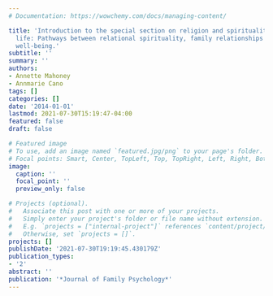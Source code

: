 ```yaml
---
# Documentation: https://wowchemy.com/docs/managing-content/

title: 'Introduction to the special section on religion and spirituality in family
  life: Pathways between relational spirituality, family relationships and personal
  well-being.'
subtitle: ''
summary: ''
authors:
- Annette Mahoney
- Annmarie Cano
tags: []
categories: []
date: '2014-01-01'
lastmod: 2021-07-30T15:19:47-04:00
featured: false
draft: false

# Featured image
# To use, add an image named `featured.jpg/png` to your page's folder.
# Focal points: Smart, Center, TopLeft, Top, TopRight, Left, Right, BottomLeft, Bottom, BottomRight.
image:
  caption: ''
  focal_point: ''
  preview_only: false

# Projects (optional).
#   Associate this post with one or more of your projects.
#   Simply enter your project's folder or file name without extension.
#   E.g. `projects = ["internal-project"]` references `content/project/deep-learning/index.md`.
#   Otherwise, set `projects = []`.
projects: []
publishDate: '2021-07-30T19:19:45.430179Z'
publication_types:
- '2'
abstract: ''
publication: '*Journal of Family Psychology*'
---
```

